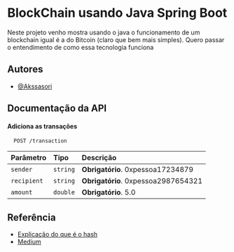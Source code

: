 
# BlockChain usando Java Spring Boot

Neste projeto venho mostra usando o java o funcionamento de um blockchain igual é a do Bitcoin (claro que bem mais simples). Quero passar o entendimento de como essa tecnologia funciona




## Autores

- [@Akssasori](https://github.com/Akssasori)


## Documentação da API

#### Adiciona as transações

```http
  POST /transaction
```

| Parâmetro   | Tipo       | Descrição                           |
| :---------- | :--------- | :---------------------------------- |
| `sender` | `string` | **Obrigatório**. 0xpessoa17234879 |
| `recipient` | `string` | **Obrigatório**. 0xpessoa2987654321 |
| `amount` | `double` | **Obrigatório**. 5.0 |



## Referência

- [Explicação do que é o hash](https://br.cointelegraph.com/learn/how-does-blockchain-work-a-beginners-guide-to-blockchain-technology)
- [Medium](https://medium.com/the-crypto-block/8-concepts-that-will-help-you-understand-blockchain-technology-c51b0941bf19)


